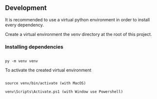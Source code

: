 ## Development

It is recommended to use a virtual python environment in order to install every dependency.

Create a virtual environment the _venv_ directory at the root of this project.

### Installing dependencies

``` 

py -m venv venv
```

To activate the created virtual environment

``` 

source venv/bin/activate (with MacOS)
```
```
venv\Scripts\Activate.ps1 (with Window use Powershell)
```
